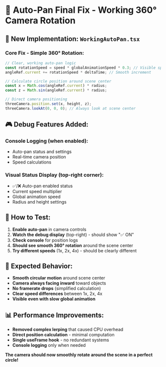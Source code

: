 # 🎯 Auto-Pan Final Fix - Working 360° Camera Rotation

## 🔧 New Implementation: `WorkingAutoPan.tsx`

### **Core Fix - Simple 360° Rotation:**
```typescript
// Clear, working auto-pan logic
const rotationSpeed = speed * globalAnimationSpeed * 0.3; // Visible speed
angleRef.current += rotationSpeed * deltaTime; // Smooth increment

// Calculate circle position around scene center
const x = Math.cos(angleRef.current) * radius;
const z = Math.sin(angleRef.current) * radius;

// Direct camera positioning
threeCamera.position.set(x, height, z);
threeCamera.lookAt(0, 0, 0); // Always look at scene center
```

## 🎮 Debug Features Added:

### **Console Logging** (when enabled):
- Auto-pan status and settings
- Real-time camera position
- Speed calculations

### **Visual Status Display** (top-right corner):
- ✅/❌ Auto-pan enabled status
- Current speed multiplier
- Global animation speed
- Radius and height settings

## 🧪 How to Test:

1. **Enable auto-pan** in camera controls
2. **Watch the debug display** (top-right) - should show "✅ ON"
3. **Check console** for position logs
4. **Should see smooth 360° rotation** around the scene center
5. **Try different speeds** (1x, 2x, 4x) - should be clearly different

## 🎯 Expected Behavior:

- **Smooth circular motion** around scene center
- **Camera always facing inward** toward objects
- **No framerate drops** (simplified calculation)
- **Clear speed differences** between 1x, 2x, 4x
- **Visible even with slow global animation**

## 📊 Performance Improvements:

- **Removed complex lerping** that caused CPU overhead
- **Direct position calculation** - minimal computation
- **Single useFrame hook** - no redundant systems
- **Console logging** only when needed

**The camera should now smoothly rotate around the scene in a perfect circle!**